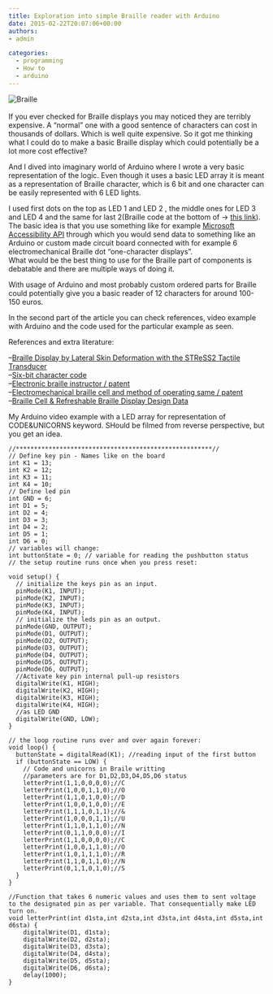 ```yaml
---
title: Exploration into simple Braille reader with Arduino
date: 2015-02-22T20:07:06+00:00
authors:
- admin

categories:
  - programming
  - How to
  - arduino
---
```

![Braille](posts/braille-99020_640.png "")
[  
](http://codeandunicorns.com/wp-content/uploads/2015/02/braille-99020_640.png)  
If you ever checked for Braille displays you may noticed they are terribly expensive. A &#8220;normal&#8221; one with a good sentence of characters can cost in thousands of dollars. Which is well quite expensive. So it got me thinking what I could do to make a basic Braille display which could potentially be a lot more cost effective?

And I dived into imaginary world of Arduino where I wrote a very basic representation of the logic. Even though it uses a basic LED array it is meant as a representation of Braille character, which is 6 bit and one character can be easily represented with 6 LED lights.

I used first dots on the top as LED 1 and LED 2 , the middle ones for LED 3 and LED 4 and the same for last 2(Braille code at the bottom of -> [this link](http://en.wikipedia.org/wiki/Six-bit_character_code)).  
The basic idea is that you use something like for example [Microsoft Accessibility API](http://www.microsoft.com/enable/default.aspx) through which you would send data to something like an Arduino or custom made circuit board connected with for example 6 electromechanical Braille dot &#8220;one-character displays&#8221;.  
What would be the best thing to use for the Braille part of components is debatable and there are multiple ways of doing it.

With usage of Arduino and most probably custom ordered parts for Braille could potentially give you a basic reader of 12 characters for around 100-150 euros.

In the second part of the article you can check references, video example with Arduino and the code used for the particular example as seen.

References and extra literature:

&#8211;[Braille Display by Lateral Skin Deformation with the STReSS2 Tactile Transducer](http://www.cim.mcgill.ca/~haptic/pub/VL-JP-VH-WH-07.pdf)  
&#8211;[Six-bit character code  
](http://en.wikipedia.org/wiki/Six-bit_character_code) &#8211;[Electronic braille instructor / patent  
](http://www.google.de/patents/US3230644) &#8211;[Electromechanical braille cell and method of operating same / patent  
](https://www.google.de/patents/US4473356?dq=braille&hl=en&sa=X&ei=yBTqVJHHFMWkPIHggVg&ved=0CEwQ6AEwBg) &#8211;[Braille Cell & Refreshable Braille Display Design Data](http://www.kscitech.com/BC/D/Braille_cell/)

My Arduino video example with a LED array for representation of CODE&UNICORNS keyword. SHould be filmed from reverse perspective, but you get an idea.  

``` 
//******************************************************//
// Define key pin - Names like on the board
int K1 = 13;
int K2 = 12;
int K3 = 11;
int K4 = 10;
// Define led pin
int GND = 6;
int D1 = 5;
int D2 = 4;
int D3 = 3;
int D4 = 2;
int D5 = 1;
int D6 = 0;
// variables will change:
int buttonState = 0; // variable for reading the pushbutton status
// the setup routine runs once when you press reset:

void setup() {
  // initialize the keys pin as an input.
  pinMode(K1, INPUT);
  pinMode(K2, INPUT);
  pinMode(K3, INPUT);
  pinMode(K4, INPUT);
  // initialize the leds pin as an output.
  pinMode(GND, OUTPUT);
  pinMode(D1, OUTPUT);
  pinMode(D2, OUTPUT);
  pinMode(D3, OUTPUT);
  pinMode(D4, OUTPUT);
  pinMode(D5, OUTPUT);
  pinMode(D6, OUTPUT);
  //Activate key pin internal pull-up resistors
  digitalWrite(K1, HIGH);
  digitalWrite(K2, HIGH);
  digitalWrite(K3, HIGH);
  digitalWrite(K4, HIGH);
  //as LED GND
  digitalWrite(GND, LOW);
}

// the loop routine runs over and over again forever:
void loop() {
  buttonState = digitalRead(K1); //reading input of the first button
  if (buttonState == LOW) {
    // Code and unicorns in Braile writting
    //parameters are for D1,D2,D3,D4,D5,D6 status
    letterPrint(1,1,0,0,0,0);//C
    letterPrint(1,0,0,1,1,0);//O
    letterPrint(1,1,0,1,0,0);//D
    letterPrint(1,0,0,1,0,0);//E
    letterPrint(1,1,1,0,1,1);//&
    letterPrint(1,0,0,0,1,1);//U
    letterPrint(1,1,0,1,1,0);//N
    letterPrint(0,1,1,0,0,0);//I
    letterPrint(1,1,0,0,0,0);//C
    letterPrint(1,0,0,1,1,0);//O
    letterPrint(1,0,1,1,1,0);//R
    letterPrint(1,1,0,1,1,0);//N
    letterPrint(0,1,1,0,1,0);//S
  }
}

//Function that takes 6 numeric values and uses them to sent voltage to the designated pin as per variable. That consequentially make LED turn on.
void letterPrint(int d1sta,int d2sta,int d3sta,int d4sta,int d5sta,int d6sta) {
    digitalWrite(D1, d1sta);
    digitalWrite(D2, d2sta);
    digitalWrite(D3, d3sta);
    digitalWrite(D4, d4sta);
    digitalWrite(D5, d5sta);
    digitalWrite(D6, d6sta);
    delay(1000);
}
```